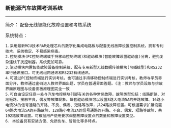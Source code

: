 
###  新能源汽车故障考训系统
-----------------------------------------------------------------

简介：
   配备无线智能化故障设置和考核系统

系统特点：

    1.采用最新MCU技术RAM处理芯片的数字化集成电路板与配套无线故障设置控制系统，拥有专利技术，系统稳定、不易感染病毒。
    2.控制模块(PC控制终端或手持移动控制终端)和驱动模块(智能故障设置驱动盒)分离，避免复杂连线干扰控制器，系统更加可靠。
    3.驱动模块内置智能故障设备控制系统，配有专用新型无线数据传输模块(可插拔型)和RS232串行通讯接口，可无线组网通讯和RS232有线通讯。
    4.可通过PC控制终端进行实训考核，也可通过手持移动控制终端进行实训考核，教师与学员界面分开，教师通过密码进入教师界面出题，学员在普通界面答题。(注：教师与学员设故与排故界面原理图与设备面板原理图完全一致
    5.可自由设定任意一处与汽车电控模块引脚有关的各种常见故障，故障类型包括：线路断路、对地短路、接触不良，偶发等故障现象。每套驱动模块可以设置8路大电流5A的开路故障、16路小电流2A的信号通路的开路、不良、偶发、短路等故障，共24路故障设置。可根据需求扩展设置64路大电流5A的开路故障、128路小电流2A的信号通路的开路、不良、偶发、短路等故障，共192路故障设置。可根据用户使用要求调整故障设置点的数量和故障设置类型。
    6. 本设备具有安装方便、免损伤车、智能化等多特点。
